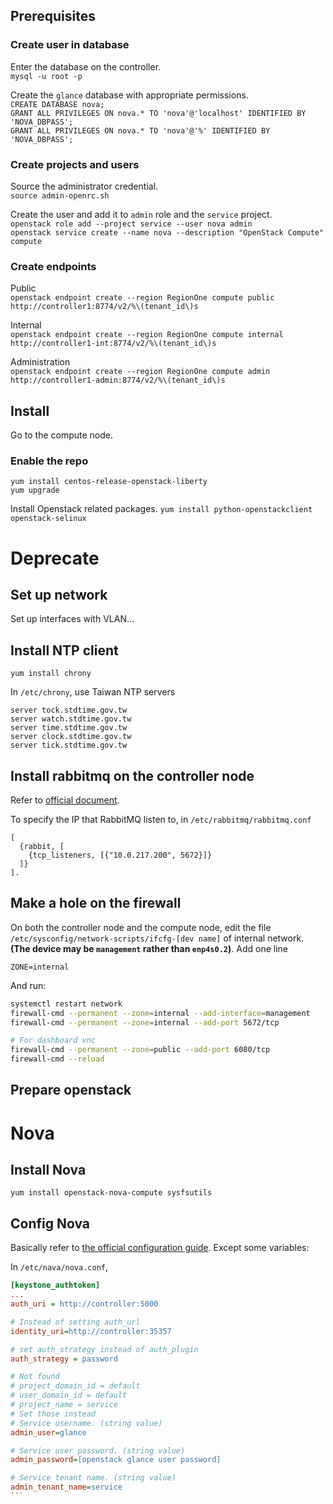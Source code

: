 ## Prerequisites
### Create user in database
Enter the database on the controller.  
`mysql -u root -p`  

Create the `glance` database with appropriate permissions.  
`CREATE DATABASE nova;`  
`GRANT ALL PRIVILEGES ON nova.* TO 'nova'@'localhost' IDENTIFIED BY 'NOVA_DBPASS';`  
`GRANT ALL PRIVILEGES ON nova.* TO 'nova'@'%' IDENTIFIED BY 'NOVA_DBPASS';`

### Create projects and users
Source the administrator credential.   
`source admin-openrc.sh`  

Create the user and add it to `admin` role and the `service` project.  
`openstack role add --project service --user nova admin`  
`openstack service create --name nova --description "OpenStack Compute" compute`  

### Create endpoints
Public  
`openstack endpoint create --region RegionOne compute public http://controller1:8774/v2/%\(tenant_id\)s`  

Internal  
`openstack endpoint create --region RegionOne compute internal http://controller1-int:8774/v2/%\(tenant_id\)s`  

Administration  
`openstack endpoint create --region RegionOne compute admin http://controller1-admin:8774/v2/%\(tenant_id\)s`  

## Install
Go to the compute node.
### Enable the repo
`yum install centos-release-openstack-liberty`  
`yum upgrade`  

Install Openstack related packages.
`yum install python-openstackclient openstack-selinux`  

# Deprecate
## Set up network

Set up interfaces with VLAN...

## Install NTP client
````
yum install chrony
````

In `/etc/chrony`, use Taiwan NTP servers
````
server tock.stdtime.gov.tw
server watch.stdtime.gov.tw
server time.stdtime.gov.tw
server clock.stdtime.gov.tw     
server tick.stdtime.gov.tw
````

## Install rabbitmq on the controller node

Refer to [official document](http://docs.openstack.org/liberty/install-guide-rdo/environment-messaging.html). 

To specify the IP that RabbitMQ listen to, in `/etc/rabbitmq/rabbitmq.conf`
````
[
  {rabbit, [
    {tcp_listeners, [{"10.0.217.200", 5672}]}
  ]}
].
````

## Make a hole on the firewall
On both the controller node and the compute node, edit the file `/etc/sysconfig/network-scripts/ifcfg-[dev name]` of internal network. **(The device may be `management` rather than `enp4s0.2`)**. Add one line
````
ZONE=internal
````

And run:
````sh
systemctl restart network
firewall-cmd --permanent --zone=internal --add-interface=management
firewall-cmd --permanent --zone=internal --add-port 5672/tcp

# For dashboard vnc
firewall-cmd --permanent --zone=public --add-port 6080/tcp
firewall-cmd --reload
```` 

## Prepare openstack


# Nova

## Install Nova
````
yum install openstack-nova-compute sysfsutils
````

## Config Nova
Basically refer to [the official configuration guide](http://docs.openstack.org/liberty/install-guide-rdo/nova-compute-install.html). Except some variables:

In `/etc/nava/nova.conf`,
````ini
[keystone_authtoken]
...
auth_uri = http://controller:5000

# Instead of setting auth_url
identity_uri=http://controller:35357

# set auth_strategy instead of auth_plugin
auth_strategy = password

# Not found
# project_domain_id = default
# user_domain_id = default
# project_name = service
# Set those instead
# Service username. (string value)
admin_user=glance

# Service user password. (string value)
admin_password=[openstack glance user password]

# Service tenant name. (string value)
admin_tenant_name=service
```
